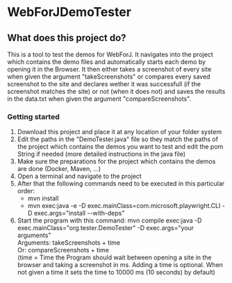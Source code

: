 # WebForJDemoTester

## What does this project do?

This is a tool to test the demos for WebForJ. It navigates into the project which contains the demo files and automatically starts each demo by opening it in the Browser. It then either takes a screenshot of every site when given the argument "takeScreenshots" or compares every saved screenshot to the site and declares wether it was successfull (if the screenshot matches the site) or not (when it does not) and saves the results in the data.txt when given the argument "compareScreenshots".  

### Getting started

1. Download this project and place it at any location of your folder system
2. Edit the paths in the "DemoTester.java"  file so they match the paths of the project which contains the demos you want to test and edit the pom String if needed (more detailed instructions in the java file)
3. Make sure the preparations for the project which contains the demos are done (Docker, Maven, ...)
4. Open a terminal and navigate to the project
5. After that the following commands need to be executed in this particular order:
    - mvn install
    - mvn exec:java -e -D exec.mainClass=com.microsoft.playwright.CLI -D exec.args="install --with-deps"
6. Start the program with this command: mvn compile exec:java -D exec.mainClass="org.tester.DemoTester" -D exec.args="your arguments"<br>
    Arguments: takeScreenshots + time<br>
    Or:        compareScreenshots + time<br>
    (time = Time the Program should wait between opening a site in the browser and taking a screenshot in ms. Adding a time is optional. When not given a time it sets the time to 10000 ms (10 seconds) by default)

